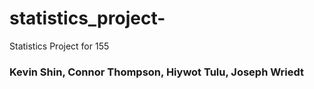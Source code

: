 # statistics_project-
Statistics Project for 155
### Kevin Shin, Connor Thompson, Hiywot Tulu, Joseph Wriedt
